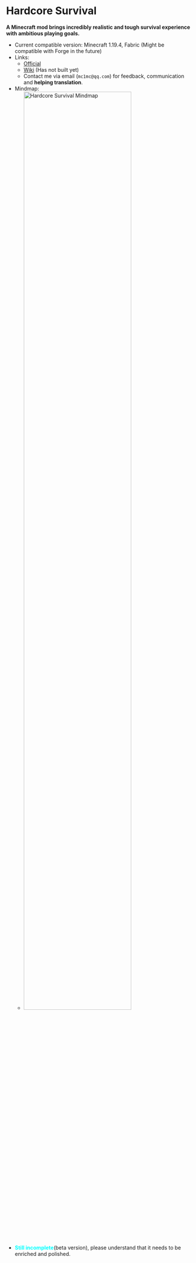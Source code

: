 # Hardcore Survival

**A Minecraft mod brings incredibly realistic and tough survival experience with ambitious playing goals.**


- Current compatible version: Minecraft 1.19.4, Fabric (Might be compatible with Forge in the future)
- Links:
  - [Official](http://hcs.coolpage.biz/)
  - [Wiki](https://www.mcmod.cn/) (Has not built yet)
  - Contact me via email (`mc1mc@qq.com`)  for feedback, communication and **helping translation**.
- Mindmap:
    - <img src="https://s1.ax1x.com/2023/08/28/pPUqE8A.jpg" width=80% alt="Hardcore Survival Mindmap"/>
<!--PS: If you encountered bugs, you can report it in "issues", rather than emailing.-->
- <span style="color:cyan">**Still incomplete**</span>(beta version), please understand that it needs to be enriched and polished.
